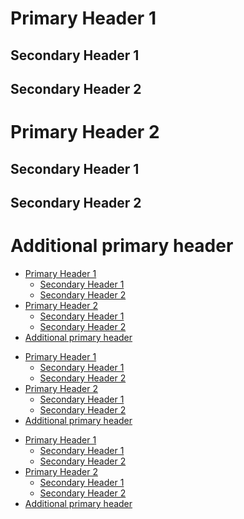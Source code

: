 # Primary Header 1

## Secondary Header 1

## Secondary Header 2

# Primary Header 2

## Secondary Header 1

## Secondary Header 2

# Additional primary header


<!-- TOC -->
* [Primary Header 1](#primary-header-1)
  * [Secondary Header 1](#secondary-header-1)
  * [Secondary Header 2](#secondary-header-2)
* [Primary Header 2](#primary-header-2)
  * [Secondary Header 1](#secondary-header-1-1)
  * [Secondary Header 2](#secondary-header-2-1)
* [Additional primary header](#additional-primary-header)
<!-- TOC -->

<!-- TOC -->
* [Primary Header 1](#primary-header-1)
  * [Secondary Header 1](#secondary-header-1)
  * [Secondary Header 2](#secondary-header-2)
* [Primary Header 2](#primary-header-2)
  * [Secondary Header 1](#secondary-header-1-1)
  * [Secondary Header 2](#secondary-header-2-1)
* [Additional primary header](#additional-primary-header)
<!-- TOC -->

<!-- TOC -->
* [Primary Header 1](#primary-header-1)
  * [Secondary Header 1](#secondary-header-1)
  * [Secondary Header 2](#secondary-header-2)
* [Primary Header 2](#primary-header-2)
  * [Secondary Header 1](#secondary-header-1-1)
  * [Secondary Header 2](#secondary-header-2-1)
* [Additional primary header](#additional-primary-header)
<!-- TOC -->
